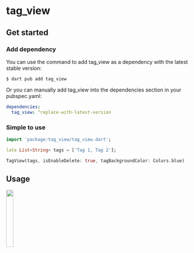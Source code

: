 # tag_view

## Get started

### Add dependency

You can use the command to add tag_view as a dependency with the latest stable version:

```console
$ dart pub add tag_view
```

Or you can manually add tag_view into the dependencies section in your pubspec.yaml:

```yaml
dependencies:
  tag_view: ^replace-with-latest-version
```

### Simple to use

```dart
import 'package:tag_view/tag_view.dart';

late List<String> tags = ['Tag 1, Tag 2'];

TagView(tags, isEnableDelete: true, tagBackgroundColor: Colors.blue)
```

## Usage

<img src="https://github.com/gbhargavv/FlutterTagView/blob/master/tag_view/example.gif" align="left" width="20%">